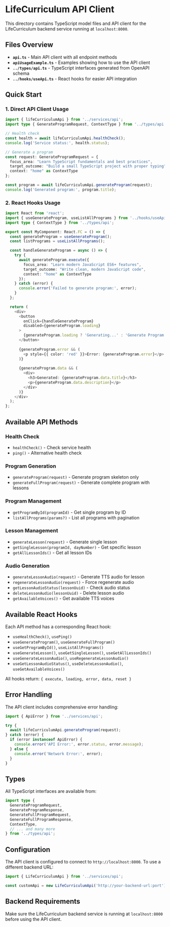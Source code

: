 # LifeCurriculum API Client

This directory contains TypeScript model files and API client for the LifeCurriculum backend service running at `localhost:8000`.

## Files Overview

- **`api.ts`** - Main API client with all endpoint methods
- **`apiUsageExample.ts`** - Examples showing how to use the API client
- **`../types/api.ts`** - TypeScript interfaces generated from OpenAPI schema
- **`../hooks/useApi.ts`** - React hooks for easier API integration

## Quick Start

### 1. Direct API Client Usage

```typescript
import { lifeCurriculumApi } from '../services/api';
import type { GenerateProgramRequest, ContextType } from '../types/api';

// Health check
const health = await lifeCurriculumApi.healthCheck();
console.log('Service status:', health.status);

// Generate a program
const request: GenerateProgramRequest = {
  focus_area: "Learn TypeScript fundamentals and best practices",
  target_outcome: "Build a small TypeScript project with proper typing",
  context: "home" as ContextType
};

const program = await lifeCurriculumApi.generateProgram(request);
console.log('Generated program:', program.title);
```

### 2. React Hooks Usage

```typescript
import React from 'react';
import { useGenerateProgram, useListAllPrograms } from '../hooks/useApi';
import type { ContextType } from '../types/api';

export const MyComponent: React.FC = () => {
  const generateProgram = useGenerateProgram();
  const listPrograms = useListAllPrograms();

  const handleGenerateProgram = async () => {
    try {
      await generateProgram.execute({
        focus_area: "Learn modern JavaScript ES6+ features",
        target_outcome: "Write clean, modern JavaScript code",
        context: "home" as ContextType
      });
    } catch (error) {
      console.error('Failed to generate program:', error);
    }
  };

  return (
    <div>
      <button 
        onClick={handleGenerateProgram}
        disabled={generateProgram.loading}
      >
        {generateProgram.loading ? 'Generating...' : 'Generate Program'}
      </button>
      
      {generateProgram.error && (
        <p style={{ color: 'red' }}>Error: {generateProgram.error}</p>
      )}
      
      {generateProgram.data && (
        <div>
          <h3>Generated: {generateProgram.data.title}</h3>
          <p>{generateProgram.data.description}</p>
        </div>
      )}
    </div>
  );
};
```

## Available API Methods

### Health Check
- `healthCheck()` - Check service health
- `ping()` - Alternative health check

### Program Generation
- `generateProgram(request)` - Generate program skeleton only
- `generateFullProgram(request)` - Generate complete program with lessons

### Program Management  
- `getProgramById(programId)` - Get single program by ID
- `listAllPrograms(params?)` - List all programs with pagination

### Lesson Management
- `generateLesson(request)` - Generate single lesson
- `getSingleLesson(programId, dayNumber)` - Get specific lesson
- `getAllLessonIds()` - Get all lesson IDs

### Audio Generation
- `generateLessonAudio(request)` - Generate TTS audio for lesson
- `regenerateLessonAudio(request)` - Force regenerate audio
- `getLessonAudioStatus(lessonUuid)` - Check audio status
- `deleteLessonAudio(lessonUuid)` - Delete lesson audio
- `getAvailableVoices()` - Get available TTS voices

## Available React Hooks

Each API method has a corresponding React hook:

- `useHealthCheck()`, `usePing()`
- `useGenerateProgram()`, `useGenerateFullProgram()`  
- `useGetProgramById()`, `useListAllPrograms()`
- `useGenerateLesson()`, `useGetSingleLesson()`, `useGetAllLessonIds()`
- `useGenerateLessonAudio()`, `useRegenerateLessonAudio()`
- `useGetLessonAudioStatus()`, `useDeleteLessonAudio()`, `useGetAvailableVoices()`

All hooks return: `{ execute, loading, error, data, reset }`

## Error Handling

The API client includes comprehensive error handling:

```typescript
import { ApiError } from '../services/api';

try {
  await lifeCurriculumApi.generateProgram(request);
} catch (error) {
  if (error instanceof ApiError) {
    console.error('API Error:', error.status, error.message);
  } else {
    console.error('Network Error:', error);
  }
}
```

## Types

All TypeScript interfaces are available from:

```typescript
import type {
  GenerateProgramRequest,
  GenerateProgramResponse,
  GenerateFullProgramRequest,
  GenerateFullProgramResponse,
  ContextType,
  // ... and many more
} from '../types/api';
```

## Configuration

The API client is configured to connect to `http://localhost:8000`. To use a different backend URL:

```typescript
import { LifeCurriculumApi } from '../services/api';

const customApi = new LifeCurriculumApi('http://your-backend-url:port');
```

## Backend Requirements

Make sure the LifeCurriculum backend service is running at `localhost:8000` before using the API client.
